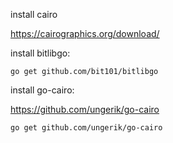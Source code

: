install cairo

https://cairographics.org/download/

install bitlibgo:

`go get github.com/bit101/bitlibgo`

install go-cairo:

https://github.com/ungerik/go-cairo

`go get github.com/ungerik/go-cairo`

